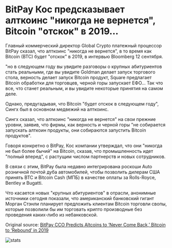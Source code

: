 # BitPay Кос предсказывает алткоинс "никогда не вернется", Bitcoin "отскок" в 2019...

Главный коммерческий директор Global Crypto платежный процессор BitPay сказал, что алткоинс "никогда не вернется", в то время как Bitcoin (BTC) будет "отскок" в 2019, в интервью Bloomberg 12 сентября.

"но в следующем году вы увидите разговоры о крупных абитуриентов стать реальными, где вы увидите Goldman делает запуск торгового стола, верность делает запуск Bitcoin продукт, Square предлагает Bitcoin обработки для торговцев, черной горы запускает ЕФО... Так что все, что станет реальным, и вы увидите некоторые принятия на самом деле.

Однако, предугадывая, что Bitcoin "будет отскок в следующем году", Сингх был в основном медвежий на алткоинс.

Сингх сказал, что алткоинс "никогда не вернется" на свои прежние уровни, заявив, что фирмы, как верность и черной горы "не собирается запускать алткоин продукты, они собираются запустить Bitcoin продуктов".

Говоря конкретно о BitPay, Кос компании утверждал, что они "никогда не был более бычий" на Bitcoin, сказав, что промышленность идет "полный вперед", с растущим числом партнерств и новых сотрудников.

В связи с этим, BitPay была недавно интегрирована роскоши Auto розничной почтой дуба автомобилей, чтобы позволить дилерам США принять BTC и Bitcoin Cash (МПБ) в качестве оплаты за Rolls-Royce, Bentley и Bugatti.

Что касается новых "крупных абитуриентов" в отрасли, анонимные источники сегодня показали, что американский банковский гигант Морган Стэнли планирует предложить клиентам Bitcoin торговли свопы, которые позволили бы им торговать крипто производные без проведения каких-либо из небанковской.

Original source: [BitPay CCO Predicts Altcoins to ‘Never Come Back,’ Bitcoin to ‘Rebound’ in 2019](https://cointelegraph.com/news/bitpay-cco-predicts-altcoins-to-never-come-back-bitcoin-to-rebound-in-2019)

![stats](https://c.statcounter.com/11760860/0/a89fa40b/1/ "stats")